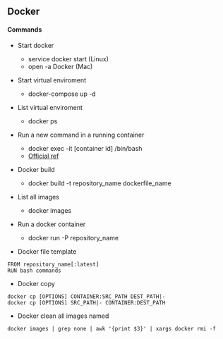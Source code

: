 ## Docker

#### Commands 


- Start docker
	- service docker start (Linux)
	- open -a Docker (Mac)

- Start virtual enviroment
	- docker-compose up -d

- List virtual enviroment 
	- docker ps

- Run a new command in a running container
	- docker exec -it [container id] /bin/bash
	- [Official ref](https://docs.docker.com/engine/reference/commandline/exec/)

- Docker build 
	- docker build -t repository_name dockerfile_name
	
- List all images
	- docker images
	
- Run a docker container 
	- docker run -P repository_name
	
- Docker file template
```
FROM repository_name[:latest]
RUN bash commands 
```

- Docker copy
```
docker cp [OPTIONS] CONTAINER:SRC_PATH DEST_PATH|-
docker cp [OPTIONS] SRC_PATH|- CONTAINER:DEST_PATH
```

- Docker clean all images named <None>
```
docker images | grep none | awk '{print $3}' | xargs docker rmi -f
```
